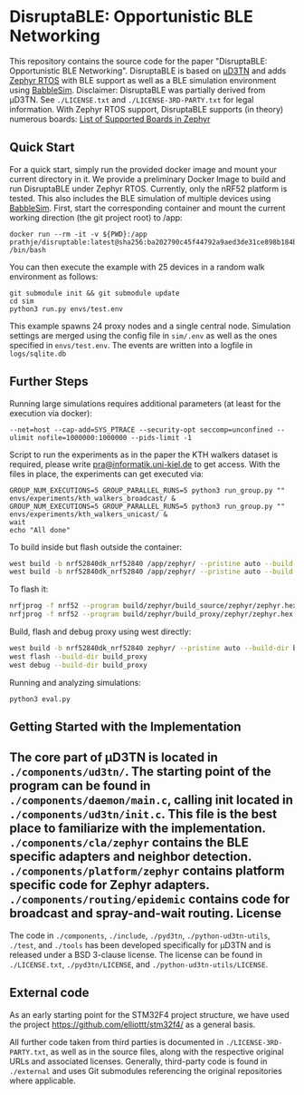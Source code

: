 DisruptaBLE: Opportunistic BLE Networking
========================================

This repository contains the source code for the paper "DisruptaBLE: Opportunistic BLE Networking". DisruptaBLE is based on [µD3TN](https://d3tn.com/ud3tn.html) and adds [Zephyr RTOS](https://zephyrproject.org/) with BLE support as well as a BLE simulation environment using [BabbleSim](https://babblesim.github.io/).
Disclaimer: DisruptaBLE was partially derived from µD3TN. See `./LICENSE.txt` and `./LICENSE-3RD-PARTY.txt` for legal information.
With Zephyr RTOS support, DisruptaBLE supports (in theory) numerous boards: [List of Supported Boards in Zephyr](https://docs.zephyrproject.org/boards/index.html)


Quick Start
-----------

For a quick start, simply run the provided docker image and mount your current directory in it.
We provide a preliminary Docker Image to build and run DisruptaBLE under Zephyr RTOS. Currently, only the nRF52 platform is tested.
This also includes the BLE simulation of multiple devices using [BabbleSim](https://babblesim.github.io/).
First, start the corresponding container and mount the current working direction (the git project root) to /app:

```
docker run --rm -it -v ${PWD}:/app prathje/disruptable:latest@sha256:ba202790c45f44792a9aed3de31ce898b184ba34c505f3ff7af3510260afebc2 /bin/bash
```

You can then execute the example with 25 devices in a random walk environment as follows:
```
git submodule init && git submodule update
cd sim
python3 run.py envs/test.env
```

This example spawns 24 proxy nodes and a single central node. Simulation settings are merged using the config file in `sim/.env` as well as the ones specified in `envs/test.env`. 
The events are written into a logfile in `logs/sqlite.db`

Further Steps
-----------

Running large simulations requires additional parameters (at least for the execution via docker):
```
--net=host --cap-add=SYS_PTRACE --security-opt seccomp=unconfined --ulimit nofile=1000000:1000000 --pids-limit -1
```

Script to run the experiments as in the paper the KTH walkers dataset is required, please write pra@informatik.uni-kiel.de to get access.
With the files in place, the experiments can get executed via:
```
GROUP_NUM_EXECUTIONS=5 GROUP_PARALLEL_RUNS=5 python3 run_group.py "" envs/experiments/kth_walkers_broadcast/ &
GROUP_NUM_EXECUTIONS=5 GROUP_PARALLEL_RUNS=5 python3 run_group.py "" envs/experiments/kth_walkers_unicast/ &
wait
echo "All done"
```


To build inside but flash outside the container:
```bash
west build -b nrf52840dk_nrf52840 /app/zephyr/ --pristine auto --build-dir /app/build/zephyr/build_source -- -DOVERLAY_CONFIG=source.conf
west build -b nrf52840dk_nrf52840 /app/zephyr/ --pristine auto --build-dir /app/build/zephyr/build_proxy -- -DOVERLAY_CONFIG=proxy.conf
```

To flash it:
```bash
nrfjprog -f nrf52 --program build/zephyr/build_source/zephyr/zephyr.hex --sectorerase --reset
nrfjprog -f nrf52 --program build/zephyr/build_proxy/zephyr/zephyr.hex --sectorerase --reset
```


Build, flash and debug proxy using west directly:
```bash
west build -b nrf52840dk_nrf52840 zephyr/ --pristine auto --build-dir build_proxy -- -DOVERLAY_CONFIG=proxy.conf
west flash --build-dir build_proxy
west debug --build-dir build_proxy
```

Running and analyzing simulations:
```
python3 eval.py
```

Getting Started with the Implementation
---------------------------------------

The core part of µD3TN is located in `./components/ud3tn/`.
The starting point of the program can be found in
`./components/daemon/main.c`, calling init located in
`./components/ud3tn/init.c`.
This file is the best place to familiarize with the implementation.
`./components/cla/zephyr` contains the BLE specific adapters and neighbor detection.
`./components/platform/zephyr` contains platform specific code for Zephyr adapters.
`./components/routing/epidemic` contains code for broadcast and spray-and-wait routing.
License
-------

The code in `./components`, `./include`, `./pyd3tn`, `./python-ud3tn-utils`,
`./test`, and `./tools` has been developed specifically for µD3TN and is
released under a BSD 3-clause license. The license can be found in
`./LICENSE.txt`, `./pyd3tn/LICENSE`, and `./python-ud3tn-utils/LICENSE`.

External code
-------------

As an early starting point for the STM32F4 project structure,
we have used the project https://github.com/elliottt/stm32f4/
as a general basis.

All further code taken from third parties is documented in
`./LICENSE-3RD-PARTY.txt`, as well as in the source files, along with the
respective original URLs and associated licenses. Generally, third-party code
is found in `./external` and uses Git submodules referencing the original
repositories where applicable.
